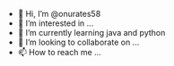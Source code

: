 - 👋 Hi, I’m @onurates58
- 👀 I’m interested in ...
- 🌱 I’m currently learning java and python 
- 💞️ I’m looking to collaborate on ...
- 📫 How to reach me ...

<!---
onurates58/onurates58 is a ✨ special ✨ repository because its `README.md` (this file) appears on your GitHub profile.
You can click the Preview link to take a look at your changes.
--->
